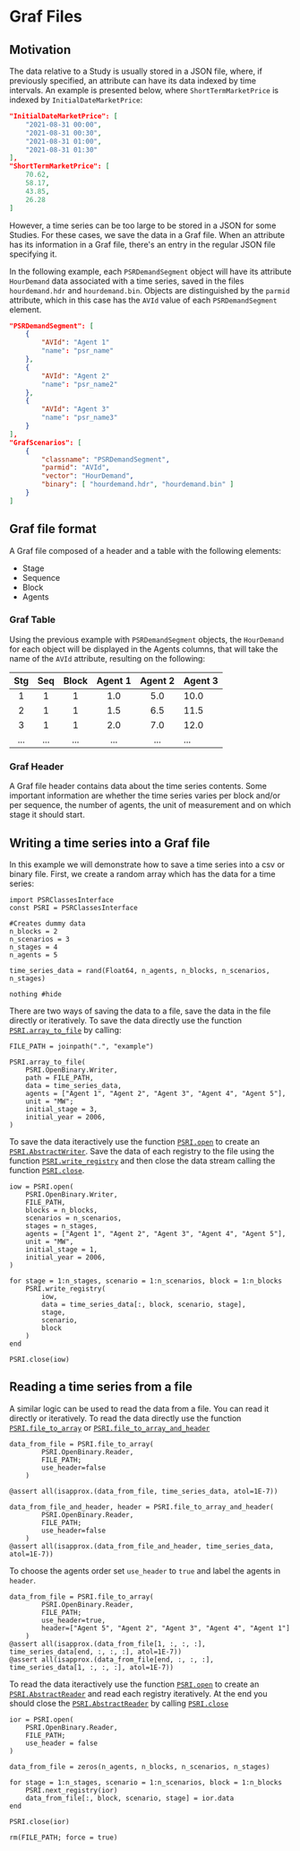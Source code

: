 # Graf Files

## Motivation

The data relative to a Study is usually stored in a JSON file, where, if previously specified, an attribute can have its data indexed by time intervals. An example is presented below, where `ShortTermMarketPrice` is indexed by `InitialDateMarketPrice`:

```json
"InitialDateMarketPrice": [  
    "2021-08-31 00:00",
    "2021-08-31 00:30",
    "2021-08-31 01:00",
    "2021-08-31 01:30"
],
"ShortTermMarketPrice": [
    70.62,
    58.17,
    43.85,
    26.28
]
```

However, a time series can be too large to be stored in a JSON for some Studies. For these cases, we save the data in a Graf file. When an attribute has its information in a Graf file, there's an entry in the regular JSON file specifying it. 

In the following example, each `PSRDemandSegment` object will have its attribute `HourDemand` data associated with a time series, saved in the files `hourdemand.hdr` and `hourdemand.bin`. Objects are distinguished by the `parmid` attribute, which in this case has the `AVId` value of each `PSRDemandSegment` element. 


```json
"PSRDemandSegment": [
    {
        "AVId": "Agent 1"
        "name": "psr_name"
    },
    {
        "AVId": "Agent 2"
        "name": "psr_name2"
    },
    {
        "AVId": "Agent 3"
        "name": "psr_name3"
    }
],
"GrafScenarios": [
    {
        "classname": "PSRDemandSegment",
        "parmid": "AVId",
        "vector": "HourDemand",
        "binary": [ "hourdemand.hdr", "hourdemand.bin" ]
    }
]
```


## Graf file format

A Graf file composed of a header and a table with the following elements:

- Stage 
- Sequence 
- Block
- Agents

### Graf Table

Using the previous example with `PSRDemandSegment` objects, the `HourDemand` for each object will be displayed in the Agents columns, that will take the name of the `AVId` attribute, resulting on the following:

| **Stg** | **Seq** | **Block** | **Agent 1** | **Agent 2** | **Agent 3** |
|:-----:|:-----:|:-----:|:-----------:|:-----------:|-------------|
|   1   |   1   |   1   |    1.0      |     5.0     |    10.0     |
|   2   |   1   |   1   |    1.5      |     6.5     |    11.5     |
| 3     | 1     | 1     |    2.0      |     7.0     |    12.0     |
| ...   | ...   | ...   |    ...      |     ...     |     ...     |

### Graf Header

A Graf file header contains data about the time series contents. Some important information are whether the time series varies per block and/or per sequence, the number of agents, the unit of measurement and on which stage it should start. 


## Writing a time series into a Graf file

In this example we will demonstrate how to save a time series into a csv or binary file. 
First, we create a random array which has the data for a time series:

```@example rw_file
import PSRClassesInterface
const PSRI = PSRClassesInterface

#Creates dummy data
n_blocks = 2
n_scenarios = 3
n_stages = 4
n_agents = 5

time_series_data = rand(Float64, n_agents, n_blocks, n_scenarios, n_stages)

nothing #hide
```

There are two ways of saving the data to a file, save the data in the file directly or iteratively.
To save the data directly use the function [`PSRI.array_to_file`](@ref) by calling:
```@example rw_file
FILE_PATH = joinpath(".", "example")

PSRI.array_to_file(
    PSRI.OpenBinary.Writer,
    path = FILE_PATH,
    data = time_series_data,
    agents = ["Agent 1", "Agent 2", "Agent 3", "Agent 4", "Agent 5"],
    unit = "MW";
    initial_stage = 3,
    initial_year = 2006,
)
```

To save the data iteractively use the function [`PSRI.open`](@ref) to create an [`PSRI.AbstractWriter`](@ref).
Save the data of each registry to the file using the function [`PSRI.write_registry`](@ref) and then close the data stream
calling the function [`PSRI.close`](@ref).

```@example rw_file 
iow = PSRI.open(
    PSRI.OpenBinary.Writer,
    FILE_PATH,
    blocks = n_blocks,
    scenarios = n_scenarios,
    stages = n_stages,
    agents = ["Agent 1", "Agent 2", "Agent 3", "Agent 4", "Agent 5"],
    unit = "MW",
    initial_stage = 1,
    initial_year = 2006,
)

for stage = 1:n_stages, scenario = 1:n_scenarios, block = 1:n_blocks
    PSRI.write_registry(
        iow,
        data = time_series_data[:, block, scenario, stage],
        stage,
        scenario,
        block
    )
end

PSRI.close(iow)
```
## Reading a time series from a file

A similar logic can be used to read the data from a file. You can read it directly or iteratively.
To read the data directly use the function [`PSRI.file_to_array`](@ref) or [`PSRI.file_to_array_and_header`](@ref)
```@example rw_file
data_from_file = PSRI.file_to_array(
        PSRI.OpenBinary.Reader, 
        FILE_PATH;
        use_header=false
    )

@assert all(isapprox.(data_from_file, time_series_data, atol=1E-7))

data_from_file_and_header, header = PSRI.file_to_array_and_header(
        PSRI.OpenBinary.Reader, 
        FILE_PATH;
        use_header=false
    )
@assert all(isapprox.(data_from_file_and_header, time_series_data, atol=1E-7))
```

To choose the agents order set `use_header` to `true` and label the agents in `header`.

```@example rw_file
data_from_file = PSRI.file_to_array(
        PSRI.OpenBinary.Reader, 
        FILE_PATH;
        use_header=true,
        header=["Agent 5", "Agent 2", "Agent 3", "Agent 4", "Agent 1"]
    )
@assert all(isapprox.(data_from_file[1, :, :, :], time_series_data[end, :, :, :], atol=1E-7))
@assert all(isapprox.(data_from_file[end, :, :, :], time_series_data[1, :, :, :], atol=1E-7))
```

To read the data iteractively use the function [`PSRI.open`](@ref) to create an [`PSRI.AbstractReader`](@ref) and
read each registry iteratively. At the end you should close the [`PSRI.AbstractReader`](@ref) by calling [`PSRI.close`](@ref)
```@example rw_file
ior = PSRI.open(
    PSRI.OpenBinary.Reader, 
    FILE_PATH;
    use_header = false
)

data_from_file = zeros(n_agents, n_blocks, n_scenarios, n_stages)

for stage = 1:n_stages, scenario = 1:n_scenarios, block = 1:n_blocks
    PSRI.next_registry(ior)
    data_from_file[:, block, scenario, stage] = ior.data
end

PSRI.close(ior)

rm(FILE_PATH; force = true)
```
